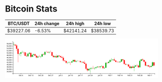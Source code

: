 # Bitcoin Stats

BTC/USDT|24h change|24h high|24h low|
|---|---|---|---|
|$39227.06|-6.53%|$42141.24|$38539.73|

<img src="./chart.svg">
